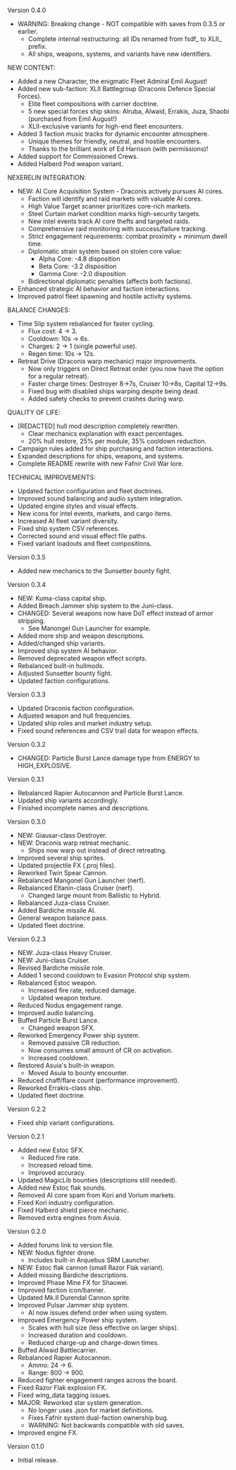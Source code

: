 Version 0.4.0
- WARNING: Breaking change - NOT compatible with saves from 0.3.5 or earlier.
  - Complete internal restructuring: all IDs renamed from fsdf_ to XLII_ prefix.
  - All ships, weapons, systems, and variants have new identifiers.

NEW CONTENT:
- Added a new Character, the enigmatic Fleet Admiral Emil August!
- Added new sub-faction: XLII Battlegroup (Draconis Defence Special Forces).
  - Elite fleet compositions with carrier doctrine.
  - 5 new special forces ship skins: Alruba, Alwaid, Errakis, Juza, Shaobi (purchased from Emil August!)
  - XLII-exclusive variants for high-end fleet encounters.
- Added 3 faction music tracks for dynamic encounter atmosphere.
  - Unique themes for friendly, neutral, and hostile encounters.
  - Thanks to the brilliant work of Ed Harrison (with permissions)!
- Added support for Commissioned Crews.
- Added Halberd Pod weapon variant.

NEXERELIN INTEGRATION:
- NEW: AI Core Acquisition System - Draconis actively pursues AI cores.
  - Faction will identify and raid markets with valuable AI cores.
  - High Value Target scanner prioritizes core-rich markets.
  - Steel Curtain market condition marks high-security targets.
  - New intel events track AI core thefts and targeted raids.
  - Comprehensive raid monitoring with success/failure tracking.
  - Strict engagement requirements: combat proximity + minimum dwell time.
  - Diplomatic strain system based on stolen core value:
    - Alpha Core: -4.8 disposition
    - Beta Core: -3.2 disposition
    - Gamma Core: -2.0 disposition
  - Bidirectional diplomatic penalties (affects both factions).
- Enhanced strategic AI behavior and faction interactions.
- Improved patrol fleet spawning and hostile activity systems.

BALANCE CHANGES:
- Time Slip system rebalanced for faster cycling.
  - Flux cost: 4 → 3.
  - Cooldown: 10s → 6s.
  - Charges: 2 → 1 (single powerful use).
  - Regen time: 10s → 12s.
- Retreat Drive (Draconis warp mechanic) major improvements.
  - Now only triggers on Direct Retreat order (you now have the option for a regular retreat).
  - Faster charge times: Destroyer 8→7s, Cruiser 10→8s, Capital 12→9s.
  - Fixed bug with disabled ships warping despite being dead.
  - Added safety checks to prevent crashes during warp.

QUALITY OF LIFE:
- [REDACTED] hull mod description completely rewritten.
  - Clear mechanics explanation with exact percentages.
  - 20% hull restore, 25% per module, 35% cooldown reduction.
- Campaign rules added for ship purchasing and faction interactions.
- Expanded descriptions for ships, weapons, and systems.
- Complete README rewrite with new Fafnir Civil War lore.

TECHNICAL IMPROVEMENTS:
- Updated faction configuration and fleet doctrines.
- Improved sound balancing and audio system integration.
- Updated engine styles and visual effects.
- New icons for intel events, markets, and cargo items.
- Increased AI fleet variant diversity.
- Fixed ship system CSV references.
- Corrected sound and visual effect file paths.
- Fixed variant loadouts and fleet compositions.

Version 0.3.5
- Added new mechanics to the Sunsetter bounty fight.

Version 0.3.4
- NEW: Kuma-class capital ship.
- Added Breach Jammer ship system to the Juni-class.
- CHANGED: Several weapons now have DoT effect instead of armor stripping.
  - See Manongel Gun Launcher for example.
- Added more ship and weapon descriptions.
- Added/changed ship variants.
- Improved ship system AI behavior.
- Removed deprecated weapon effect scripts.
- Rebalanced built-in hullmods.
- Adjusted Sunsetter bounty fight.
- Updated faction configurations.

Version 0.3.3
- Updated Draconis faction configuration.
- Adjusted weapon and hull frequencies.
- Updated ship roles and market industry setup.
- Fixed sound references and CSV trail data for weapon effects.

Version 0.3.2
- CHANGED: Particle Burst Lance damage type from ENERGY to HIGH_EXPLOSIVE.

Version 0.3.1
- Rebalanced Rapier Autocannon and Particle Burst Lance.
- Updated ship variants accordingly.
- Finished incomplete names and descriptions.

Version 0.3.0
- NEW: Giausar-class Destroyer.
- NEW: Draconis warp retreat mechanic.
  - Ships now warp out instead of direct retreating.
- Improved several ship sprites.
- Updated projectile FX (.proj files).
- Reworked Twin Spear Cannon.
- Rebalanced Mangonel Gun Launcher (nerf).
- Rebalanced Eltanin-class Cruiser (nerf).
  - Changed large mount from Ballistic to Hybrid.
- Rebalanced Juza-class Cruiser.
- Added Bardiche missile AI.
- General weapon balance pass.
- Updated fleet doctrine.

Version 0.2.3
- NEW: Juza-class Heavy Cruiser.
- NEW: Juni-class Cruiser.
- Revised Bardiche missile role.
- Added 1 second cooldown to Evasion Protocol ship system.
- Rebalanced Estoc weapon.
  - Increased fire rate, reduced damage.
  - Updated weapon texture.
- Reduced Nodus engagement range.
- Improved audio balancing.
- Buffed Particle Burst Lance.
  - Changed weapon SFX.
- Reworked Emergency Power ship system.
  - Removed passive CR reduction.
  - Now consumes small amount of CR on activation.
  - Increased cooldown.
- Restored Asuia's built-in weapon.
  - Moved Asuia to bounty encounter.
- Reduced chaff/flare count (performance improvement).
- Reworked Errakis-class ship.
- Updated fleet doctrine.

Version 0.2.2
- Fixed ship variant configurations.

Version 0.2.1
- Added new Estoc SFX.
  - Reduced fire rate.
  - Increased reload time.
  - Improved accuracy.
- Updated MagicLib bounties (descriptions still needed).
- Added new Estoc flak sounds.
- Removed AI core spam from Kori and Vorium markets.
- Fixed Kori industry configuration.
- Fixed Halberd shield pierce mechanic.
- Removed extra engines from Asuia.

Version 0.2.0
- Added forums link to version file.
- NEW: Nodus fighter drone.
  - Includes built-in Arquebus SRM Launcher.
- NEW: Estoc flak cannon (small Razor Flak variant).
- Added missing Bardiche descriptions.
- Improved Phase Mine FX for Shaowei.
- Improved faction icon/banner.
- Updated Mk.II Durendal Cannon sprite.
- Improved Pulsar Jammer ship system.
  - AI now issues defend order when using system.
- Improved Emergency Power ship system.
  - Scales with hull size (less effective on larger ships).
  - Increased duration and cooldown.
  - Reduced charge-up and charge-down times.
- Buffed Alwaid Battlecarrier.
- Rebalanced Rapier Autocannon.
  - Ammo: 24 → 6.
  - Range: 800 → 900.
- Reduced fighter engagement ranges across the board.
- Fixed Razor Flak explosion FX.
- Fixed wing_data tagging issues.
- MAJOR: Reworked star system generation.
  - No longer uses .json for market definitions.
  - Fixes Fafnir system dual-faction ownership bug.
  - WARNING: Not backwards compatible with old saves.
- Improved engine FX.

Version 0.1.0
- Initial release.